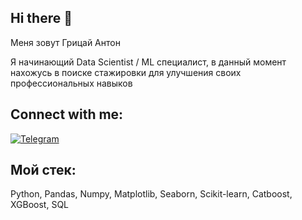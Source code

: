 ## Hi there 👋

Меня зовут Грицай Антон

Я начинающий Data Scientist / ML специалист, в данный момент нахожусь в поиске стажировки для улучшения своих профессиональных навыков

## Connect with me:
[![Telegram](https://img.shields.io/badge/-Telegram-090909?style=for-the-badge&logo=telegram&logocolor=27A0D9)](https://t.me/angriyy)

## Мой стек:
Python, Pandas, Numpy, Matplotlib, Seaborn, Scikit-learn, Catboost, XGBoost, SQL


<!--
**angr1y/angr1y** is a ✨ _special_ ✨ repository because its `README.md` (this file) appears on your GitHub profile.

Here are some ideas to get you started:

- 🔭 I’m currently working on ...
- 🌱 I’m currently learning ...
- 👯 I’m looking to collaborate on ...
- 🤔 I’m looking for help with ...
- 💬 Ask me about ...
- 📫 How to reach me: ...
- 😄 Pronouns: ...
- ⚡ Fun fact: ...
-->
